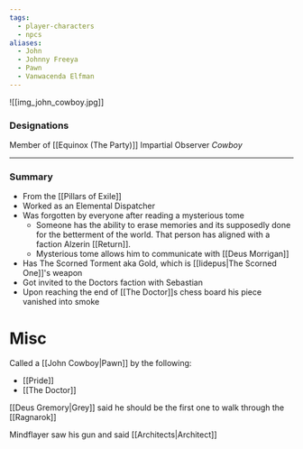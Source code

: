 ```yaml
---
tags:
  - player-characters
  - npcs
aliases:
  - John
  - Johnny Freeya
  - Pawn
  - Vanwacenda Elfman
---
```

![[img_john_cowboy.jpg]]
### Designations
Member of [[Equinox (The Party)]]
Impartial Observer 
*Cowboy*

___
### Summary
- From the [[Pillars of Exile]]
- Worked as an Elemental Dispatcher
- Was forgotten by everyone after reading a mysterious tome
	- Someone has the ability to erase memories and its supposedly done for the betterment of the world. That person has aligned with a faction Alzerin [[Return]]. 
	- Mysterious tome allows him to communicate with [[Deus Morrigan]]
- Has The Scorned Torment aka Gold, which is [[Iidepus|The Scorned One]]'s weapon 
- Got invited to the Doctors faction with Sebastian 
- Upon reaching the end of [[The Doctor]]s chess board his piece vanished into smoke

# Misc
Called a [[John Cowboy|Pawn]] by the following:
- [[Pride]]
- [[The Doctor]]

[[Deus Gremory|Grey]] said he should be the first one to walk through the [[Ragnarok]] 

Mindflayer saw his gun and said [[Architects|Architect]]
